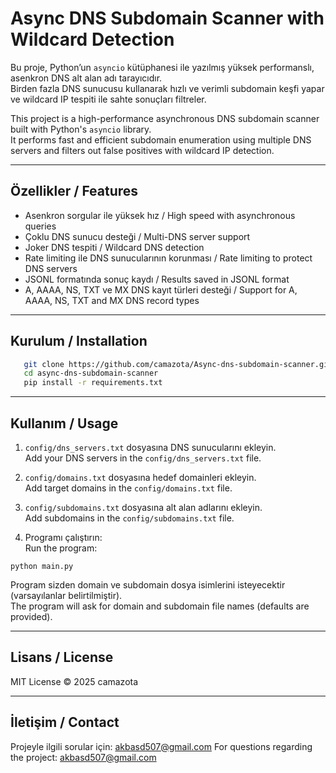 # Async DNS Subdomain Scanner with Wildcard Detection  
Bu proje, Python’un `asyncio` kütüphanesi ile yazılmış yüksek performanslı, asenkron DNS alt alan adı tarayıcıdır.  
Birden fazla DNS sunucusu kullanarak hızlı ve verimli subdomain keşfi yapar ve wildcard IP tespiti ile sahte sonuçları filtreler.

This project is a high-performance asynchronous DNS subdomain scanner built with Python's `asyncio` library.  
It performs fast and efficient subdomain enumeration using multiple DNS servers and filters out false positives with wildcard IP detection.

---

## Özellikler / Features

- Asenkron sorgular ile yüksek hız / High speed with asynchronous queries  
- Çoklu DNS sunucu desteği / Multi-DNS server support  
- Joker DNS tespiti / Wildcard DNS detection  
- Rate limiting ile DNS sunucularının korunması / Rate limiting to protect DNS servers  
- JSONL formatında sonuç kaydı / Results saved in JSONL format  
- A, AAAA, NS, TXT ve MX DNS kayıt türleri desteği / Support for A, AAAA, NS, TXT and MX DNS record types

---

## Kurulum / Installation

```bash
   git clone https://github.com/camazota/Async-dns-subdomain-scanner.git
   cd async-dns-subdomain-scanner
   pip install -r requirements.txt
```

---

## Kullanım / Usage

1. `config/dns_servers.txt` dosyasına DNS sunucularını ekleyin.  
   Add your DNS servers in the `config/dns_servers.txt` file.

2. `config/domains.txt` dosyasına hedef domainleri ekleyin.  
   Add target domains in the `config/domains.txt` file.

3. `config/subdomains.txt` dosyasına alt alan adlarını ekleyin.  
   Add subdomains in the `config/subdomains.txt` file.

4. Programı çalıştırın:  
   Run the program:

<code>python main.py</code>

Program sizden domain ve subdomain dosya isimlerini isteyecektir (varsayılanlar belirtilmiştir).  
The program will ask for domain and subdomain file names (defaults are provided).

---

## Lisans / License

MIT License © 2025 camazota

---

## İletişim / Contact

Projeyle ilgili sorular için: akbasd507@gmail.com 
For questions regarding the project: akbasd507@gmail.com
